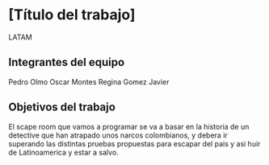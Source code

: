 # [Título del trabajo]
LATAM

## Integrantes del equipo

Pedro Olmo
Oscar Montes 
Regina Gomez
Javier


## Objetivos del trabajo

El scape room que vamos a programar se va a basar en la historia de un detective que han atrapado unos narcos colombianos, y debera ir superando las distintas
pruebas propuestas para escapar del pais y asi huir de Latinoamerica y estar a salvo.
